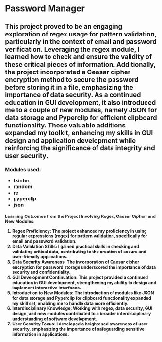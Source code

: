 <!--# passwordManager
generates random password for the entered websites and stores password by masking it.
-->
<h1>Password Manager</h1>
<h2>This project proved to be an engaging exploration of regex usage for pattern validation, particularly in the context of email and password verification.
  Leveraging the regex module, I learned how to check and ensure the validity of these critical pieces of information. 
  Additionally, the project incorporated a Ceasar cipher encryption method to secure the password before storing it in a file, emphasizing the importance of data security.
  As a continued education in GUI development, it also introduced me to a couple of new modules, namely JSON for data storage and Pyperclip for efficient clipboard functionality.
  These valuable additions expanded my toolkit, enhancing my skills in GUI design and application development while reinforcing the significance of data integrity and user security.</h2>
  <h3>Modules used:
  <ul>
    <li>tkinter</li>
    <li>random</li>
    <li>re</li>
    <li>pyperclip</li>
    <li>json</li>
  </ul>
  </h3>
  <h4>  Learning Outcomes from the Project Involving Regex, Caesar Cipher, and New Modules:
  <ol>
    <li>Regex Proficiency: The project enhanced my proficiency in using regular expressions (regex) for pattern validation, specifically for email and password validation.</li>
    <li>Data Validation Skills: I gained practical skills in checking and validating critical data, contributing to the creation of secure and user-friendly applications.</li>
    <li>Data Security Awareness: The incorporation of Caesar cipher encryption for password storage underscored the importance of data security and confidentiality.</li>
    <li>GUI Development Continuation: This project provided a continued education in GUI development, strengthening my ability to design and implement interactive interfaces.</li>
    <li>Introduction to New Modules: The introduction of modules like JSON for data storage and Pyperclip for clipboard functionality expanded my skill set, enabling me to handle data more efficiently.</li>
    <li>Interdisciplinary Knowledge: Working with regex, data security, GUI design, and new modules contributed to a broader interdisciplinary understanding of software development.</li>
    <li>User Security Focus: I developed a heightened awareness of user security, emphasizing the importance of safeguarding sensitive information in applications.</li>
  </ol>
  </h4>







